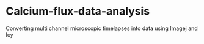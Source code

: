 # Calcium-flux-data-analysis
Converting multi channel microscopic timelapses into data using Imagej and Icy
